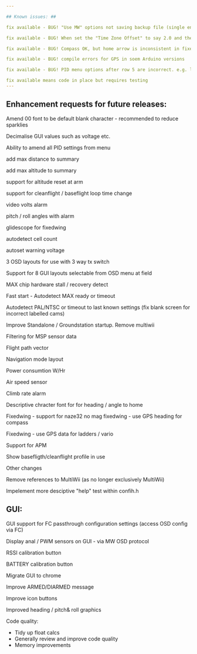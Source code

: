 ```yaml
---

## Known issues: ##

fix available - BUG! "Use MW" options not saving backup file (single entry key)....

fix available - BUG! When set the "Time Zone Offset" to say 2.0 and then do a "WRITE" the value will change (display) to 0.2

fix available - BUG! Compass OK, but home arrow is inconsistent in fixedwing mode

fix available - BUG! compile errors for GPS in soem Arduino versions

fix available - BUG! PID menu options after row 5 are incorrect. e.g. level does not show level settings

fix available means code in place but requires testing
---
```


## Enhancement requests for future releases: ##

Amend 00 font to be default blank character - recommended to reduce sparklies

Decimalise GUI values such as voltage etc.

Ability to amend all PID settings from menu

add max distance to summary

add max altitude to summary

support for altitude reset at arm

support for cleanflight / baseflight loop time change

video volts alarm

pitch / roll angles with alarm

glidescope for fixedwing 

autodetect cell count

autoset warning voltage

3 OSD layouts for use with 3 way tx switch

Support for 8 GUI layouts selectable from OSD menu at field

MAX chip hardware stall / recovery detect

Fast start - Autodetect MAX ready or timeout

Autodetect PAL/NTSC or timeout to last known settings (fix blank screen for incorrect labelled cams)

Improve Standalone / Groundstation startup. Remove multiwii

Filtering for MSP sensor data

Flight path vector

Navigation mode layout

Power consumtion W/Hr 

Air speed sensor

Climb rate alarm

Descriptive chracter font for for heading / angle to home

Fixedwing - support for naze32 no mag fixedwing - use GPS heading for compass

Fixedwing - use GPS data for ladders / vario

Support for APM

Show basefligth/cleanflight profile in use


Other changes

Remove references to MultiWii (as no longer exclusively MultiWii)

Impelement more desciptive "help" test within confih.h


## GUI: ##

GUI support for FC passthrough configuration settings (access OSD config via FC) 

Display anal / PWM sensors on GUI - via MW OSD protocol

RSSI calibration button

BATTERY calibration button

Migrate GUI to chrome

Improve ARMED/DIARMED message

Improve icon buttons

Improved heading / pitch& roll graphics 


Code quality:

 - Tidy up float calcs
 - Generally review and improve code quality
 - Memory improvements
 
